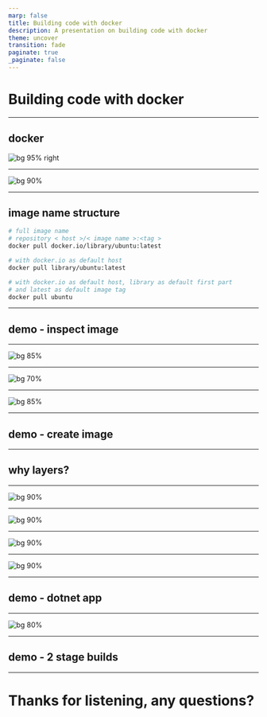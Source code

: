 ```yaml
---
marp: false
title: Building code with docker
description: A presentation on building code with docker
theme: uncover
transition: fade
paginate: true
_paginate: false
---
```


# <!--fit--> Building code with docker

---


## docker

<!--
docker mostly replaces VMs

VMs need designated RAM, own kernel

Expensive - Often more than one app per VM
-->

![bg 95% right](./images/docker-host-half.webp)

---

<!--
docker interface is mostly with cli

gives instructions to host, can pull from registry

-->

![bg 90%](./images/docker-architecture.webp)

<!-- source - https://devstacks.wordpress.com/2017/02/02/docker-overview-and-architecture/ -->

---


<!--

-->

## image name structure

``` bash
# full image name
# repository < host >/< image name >:<tag >
docker pull docker.io/library/ubuntu:latest

# with docker.io as default host
docker pull library/ubuntu:latest

# with docker.io as default host, library as default first part
# and latest as default image tag 
docker pull ubuntu
```

---

<!--
docker pull

docker inspect ubuntu

docker run ubuntu

echo "hi there" > a_file.txt
-->


## demo - inspect image

---

<!--

-->

![bg 85%](./images/docker-file-image-container.png)

<!-- source - https://cto.ai/blog/docker-image-vs-container-vs-dockerfile/ -->

---

<!--

-->

![bg 70%](./images/docker-layers-all.png)

<!-- source - https://dev.to/waji97/docker-image-management-3558 -->

---

<!--

-->

![bg 85%](./images/docker-layer-creation.drawio.png)

---

<!--
docker build . -t app1

docker run -t app1

change RUN to 3 seperate ones

see size difference
-->

## demo - create image

---

## why layers?

---

![bg 90%](./images/dotnet-layers-1.drawio.png)

---

![bg 90%](./images/dotnet-layers-2.drawio.png)

---

![bg 90%](./images/dotnet-layers-3.drawio.png)

---

![bg 90%](./images/dotnet-layers-4.drawio.png)

---

<!--

login to acr repo

talk about ARGS, ENV

talk about WORKDIR, ENV



-->

## demo - dotnet app

---

<!--  -->

![bg 80%](./images/multi-stage-build.drawio.png)

---

<!--

-->

## demo - 2 stage builds

---

# Thanks for listening, any questions?

